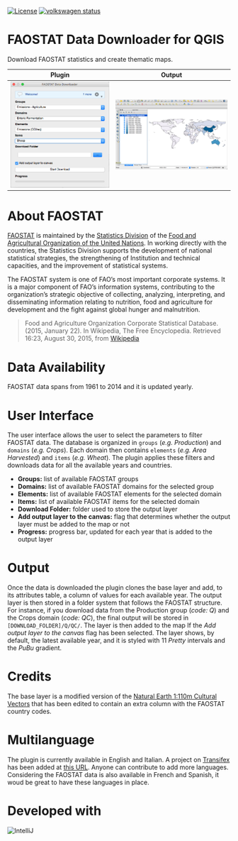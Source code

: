 [![License](http://img.shields.io/:license-GPL2-green.svg)](http://doge.mit-license.org)
[![volkswagen status](https://auchenberg.github.io/volkswagen/volkswargen_ci.svg?v=1)](https://github.com/auchenberg/volkswagen)

# FAOSTAT Data Downloader for QGIS
Download FAOSTAT statistics and create thematic maps.

|Plugin|Output|
|------|------|
|![FAOSTAT Data Downloader](images/FAOSTAT_PLUGIN.png)|![FAOSTAT Data Downloader](images/FAOSTAT_OUTPUT.png)|

About FAOSTAT
=============
[FAOSTAT](http://faostat3.fao.org/) is maintained by the [Statistics Division](http://www.fao.org/statistics) of the [Food and Agricultural Organization of the United Nations](http://www.fao.org/). In working directly with the countries, the Statistics Division supports the development of national statistical strategies, the strengthening of Institution and technical capacities, and the improvement of statistical systems.

The FAOSTAT system is one of FAO’s most important corporate systems. It is a major component of FAO’s information systems, contributing to the organization’s strategic objective of collecting, analyzing, interpreting, and disseminating information relating to nutrition, food and agriculture for development and the fight against global hunger and malnutrition.

> Food and Agriculture Organization Corporate Statistical Database. (2015, January 22). In Wikipedia, The Free Encyclopedia. Retrieved 16:23, August 30, 2015, from [Wikipedia](https://en.wikipedia.org/w/index.php?title=Food_and_Agriculture_Organization_Corporate_Statistical_Database&oldid=643626002)

# Data Availability

FAOSTAT data spans from 1961 to 2014 and it is updated yearly.

# User Interface

The user interface allows the user to select the parameters to filter FAOSTAT data. The database is organized in ```groups``` (*e.g. Production*) and ```domains``` (*e.g. Crops*). Each domain then contains ```elements``` (*e.g. Area Harvested*) and ```items``` (*e.g. Wheat*). The plugin applies these filters and downloads data for all the available years and countries.

* **Groups:** list of available FAOSTAT groups
* **Domains:** list of available FAOSTAT domains for the selected group
* **Elements:** list of available FAOSTAT elements for the selected domain
* **Items:** list of available FAOSTAT items for the selected domain
* **Download Folder:** folder used to store the output layer
* **Add output layer to the canvas:** flag that determines whether the output layer must be added to the map or not
* **Progress:** progress bar, updated for each year that is added to the output layer

# Output

Once the data is downloaded the plugin clones the base layer and add, to its attributes table, a column of values for each available year. The output layer is then stored in a folder system that follows the FAOSTAT structure. For instance, if you download data from the Production group (*code: Q*) and the Crops domain (*code: QC*), the final output will be stored in ``[DOWNLOAD_FOLDER]/Q/QC/``. The layer is then added to the map If the *Add output layer to the canvas* flag has been selected. The layer shows, by default, the latest available year, and it is styled with 11 *Pretty* intervals and the *PuBu* gradient. 

# Credits

The base layer is a modified version of the [Natural Earth 1:110m Cultural Vectors](http://www.naturalearthdata.com/downloads/110m-cultural-vectors/) that has been edited to contain an extra column with the FAOSTAT country codes.

# Multilanguage

The plugin is currently available in English and Italian. A project on [Transifex](https://www.transifex.com/) has been added at [this URL](https://www.transifex.com/geobricks/faostat-data-downloader/dashboard/). Anyone can contribute to add more languages. Considering the FAOSTAT data is also available in French and Spanish, it woud be great to have these languages in place.
# Developed with
![IntelliJ](http://www.jetbrains.com/idea/docs/logo_intellij_idea.png)
